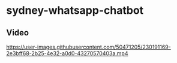# sydney-whatsapp-chatbot


## Video 

https://user-images.githubusercontent.com/50471205/230191169-2e3bff68-2b25-4e32-a0d0-43270570403a.mp4

